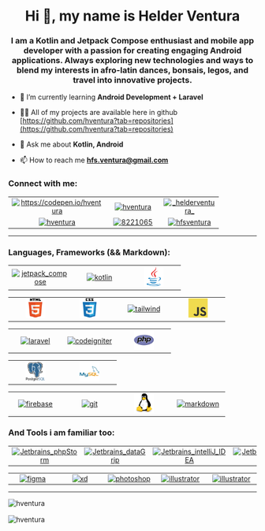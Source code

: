 <h1 align="center">Hi 👋, my name is Helder Ventura</h1>
<h3 align="center">I am a Kotlin and Jetpack Compose enthusiast and mobile app developer with a passion for creating engaging Android applications. Always exploring new technologies and ways to blend my interests in afro-latin dances, bonsais, legos, and travel into innovative projects.</h3>

- 🌱 I’m currently learning **Android Development + Laravel**

- 👨‍💻 All of my projects are available here in github [https://github.com/hventura?tab=repositories](https://github.com/hventura?tab=repositories)

- 💬 Ask me about **Kotlin, Android**

- 📫 How to reach me **hfs.ventura@gmail.com**

<h3>Connect with me:</h3>
<table>
<tr>
<td align="center" width="96"><a href="https://codepen.io/https://codepen.io/hventura" target="blank"><img align="center" src="https://raw.githubusercontent.com/rahuldkjain/github-profile-readme-generator/master/src/images/icons/Social/codepen.svg" alt="https://codepen.io/hventura" height="30" width="40"/></a></td>
<td align="center" width="96"><a href="https://dev.to/hventura" target="blank"><img align="center" src="https://raw.githubusercontent.com/rahuldkjain/github-profile-readme-generator/master/src/images/icons/Social/devto.svg" alt="hventura" height="30" width="40"/></a></td>
<td align="center" width="96"><a href="https://twitter.com/_helderventura_" target="blank"><img align="center" src="https://raw.githubusercontent.com/rahuldkjain/github-profile-readme-generator/master/src/images/icons/Social/twitter.svg" alt="_helderventura_" height="30" width="40"/></a></td>
</tr>
<tr>
<td align="center" width="96"><a href="https://linkedin.com/in/hventura" target="blank"><img align="center" src="https://raw.githubusercontent.com/rahuldkjain/github-profile-readme-generator/master/src/images/icons/Social/linked-in-alt.svg" alt="hventura" height="30" width="40"/></a></td>
<td align="center" width="96"><a href="https://stackoverflow.com/users/8221065" target="blank"><img align="center" src="https://raw.githubusercontent.com/rahuldkjain/github-profile-readme-generator/master/src/images/icons/Social/stack-overflow.svg" alt="8221065" height="30" width="40"/></a></td>
<td align="center" width="96"><a href="https://fb.com/hfsventura" target="blank"><img align="center" src="https://raw.githubusercontent.com/rahuldkjain/github-profile-readme-generator/master/src/images/icons/Social/facebook.svg" alt="hfsventura" height="30" width="40"/></a></td>
</tr>
</table>
<p>
</p>

---
<h3>Languages, Frameworks (&& Markdown):</h3>
<table>
<tr>
<td align="center" width="96"><a href="https://developer.android.com/jetpack/compose" target="_blank" rel="noreferrer"> <img src="https://www.vectorlogo.zone/logos/android/android-icon.svg" alt="jetpack_compose" width="40" height="40"/> </a></td>
<td align="center" width="96"><a href="https://kotlinlang.org" target="_blank" rel="noreferrer"> <img src="https://www.vectorlogo.zone/logos/kotlinlang/kotlinlang-icon.svg" alt="kotlin" width="40" height="40"/> </a></td>
<td align="center" width="96"><a href="https://www.java.com" target="_blank" rel="noreferrer"> <img src="https://raw.githubusercontent.com/devicons/devicon/master/icons/java/java-original.svg" alt="java" width="40" height="40"/> </a></td>
</tr>
</table>
<table>
<tr>
<td align="center" width="96"><a href="https://www.w3.org/html/" target="_blank" rel="noreferrer"> <img src="https://raw.githubusercontent.com/devicons/devicon/master/icons/html5/html5-original-wordmark.svg" alt="html5" width="40" height="40"/> </a></td>
<td align="center" width="96"><a href="https://www.w3schools.com/css/" target="_blank" rel="noreferrer"><img src="https://raw.githubusercontent.com/devicons/devicon/master/icons/css3/css3-original-wordmark.svg" alt="css3" width="40" height="40"/> </a></td>
<td align="center" width="96"><a href="https://tailwindcss.com/" target="_blank" rel="noreferrer"> <img src="https://www.vectorlogo.zone/logos/tailwindcss/tailwindcss-icon.svg" alt="tailwind" width="40" height="40"/> </a></td>
<td align="center" width="96"><a href="https://developer.mozilla.org/en-US/docs/Web/JavaScript" target="_blank" rel="noreferrer"> <img src="https://raw.githubusercontent.com/devicons/devicon/master/icons/javascript/javascript-original.svg" alt="javascript" width="40" height="40"/> </a></td>
</tr>
</table>
<table>
<tr>
<td align="center" width="96"><a href="https://laravel.com/" target="_blank" rel="noreferrer"> <img src="https://upload.wikimedia.org/wikipedia/commons/thumb/9/9a/Laravel.svg/1024px-Laravel.svg.png" alt="laravel" width="40" height="40"/> </a></td>
<td align="center" width="96"><a href="https://codeigniter.com" target="_blank" rel="noreferrer"><img src="https://cdn.worldvectorlogo.com/logos/codeigniter.svg" alt="codeigniter" width="40" height="40"/></a></td>
<td align="center" width="96"><a href="https://www.php.net" target="_blank" rel="noreferrer"> <img src="https://raw.githubusercontent.com/devicons/devicon/master/icons/php/php-original.svg" alt="php" width="40" height="40"/></a></td>
</tr>
</table>
<table>
<tr>
<td align="center" width="96"><a href="https://www.postgresql.org" target="_blank" rel="noreferrer"> <img src="https://raw.githubusercontent.com/devicons/devicon/master/icons/postgresql/postgresql-original-wordmark.svg" alt="postgresql" width="40" height="40"/> </a></td>
<td align="center" width="96"><a href="https://www.mysql.com/" target="_blank" rel="noreferrer"> <img src="https://raw.githubusercontent.com/devicons/devicon/master/icons/mysql/mysql-original-wordmark.svg" alt="mysql" width="40" height="40"/> </a></td>
</tr>
</table>
<table>
<tr>
<td align="center" width="96"><a href="https://firebase.google.com/" target="_blank" rel="noreferrer"> <img src="https://www.vectorlogo.zone/logos/firebase/firebase-icon.svg" alt="firebase" width="40" height="40"/> </a></td>
<td align="center" width="96"><a href="https://git-scm.com/" target="_blank" rel="noreferrer"> <img src="https://www.vectorlogo.zone/logos/git-scm/git-scm-icon.svg" alt="git" width="40" height="40"/> </a></td>
<td align="center" width="96"><a href="https://www.linux.org/" target="_blank" rel="noreferrer"> <img src="https://raw.githubusercontent.com/devicons/devicon/master/icons/linux/linux-original.svg" alt="linux" width="40" height="40"/> </a></td>
<td align="center" width="96"><a href="https://en.wikipedia.org/wiki/Markdown" target="_blank" rel="noreferrer"> <img src="https://upload.wikimedia.org/wikipedia/commons/thumb/4/48/Markdown-mark.svg/1920px-Markdown-mark.svg.png" alt="markdown" width="40" height="40"/></a></td>
</tr>
</table>

<h3>And Tools i am familiar too:</h3>
<table>
<tr>
<td align="center" width="96"><a href="https://www.jetbrains.com/phpstorm/" target="_blank" rel="noreferrer"> <img src="https://upload.wikimedia.org/wikipedia/commons/thumb/c/c9/PhpStorm_Icon.svg/1024px-PhpStorm_Icon.svg.png" alt="Jetbrains_phpStorm" width="40" height="40"/></a></td>
<td align="center" width="96"><a href="https://www.jetbrains.com/datagrip/" target="_blank" rel="noreferrer"> <img src="https://upload.wikimedia.org/wikipedia/commons/c/c9/DataGrip.svg" alt="Jetbrains_dataGrip" width="40" height="40"/></a></td>
<td align="center" width="96"><a href="https://www.jetbrains.com/idea/" target="_blank" rel="noreferrer"> <img src="https://upload.wikimedia.org/wikipedia/commons/thumb/9/9c/IntelliJ_IDEA_Icon.svg/1024px-IntelliJ_IDEA_Icon.svg.png" alt="Jetbrains_intelliJ_IDEA" width="40" height="40"/></a></td>
<td align="center" width="96"><a href="https://developer.android.com/studio?hl=pt-br" target="_blank" rel="noreferrer"> <img src="https://upload.wikimedia.org/wikipedia/commons/thumb/5/55/Android_Studio_Logo_%282023%29.svg/1024px-Android_Studio_Logo_%282023%29.svg.png" alt="Jetbrains_android_studio" width="40" height="40"/></a></td>
</tr>
</table>
<table>
<tr>
<td align="center" width="96"><a href="https://www.figma.com/" target="_blank" rel="noreferrer"> <img src="https://www.vectorlogo.zone/logos/figma/figma-icon.svg" alt="figma" width="40" height="40"/> </a></td>
<td align="center" width="96"><a href="https://www.adobe.com/products/xd.html" target="_blank" rel="noreferrer"> <img src="https://upload.wikimedia.org/wikipedia/commons/thumb/c/c2/Adobe_XD_CC_icon.svg/1024px-Adobe_XD_CC_icon.svg.png" alt="xd" width="40" height="40"/> </a></td>
<td align="center" width="96"><a href="https://www.photoshop.com/en" target="_blank" rel="noreferrer"> <img src="https://upload.wikimedia.org/wikipedia/commons/thumb/a/af/Adobe_Photoshop_CC_icon.svg/1024px-Adobe_Photoshop_CC_icon.svg.png" alt="photoshop" width="40" height="40"/> </a></td>
<td align="center" width="96"><a href="https://www.adobe.com/in/products/illustrator.html" target="_blank" rel="noreferrer"> <img src="https://upload.wikimedia.org/wikipedia/commons/thumb/4/40/Adobe_Premiere_Pro_CC_icon.svg/1024px-Adobe_Premiere_Pro_CC_icon.svg.png" alt="illustrator" width="40" height="40"/> </a></td>
<td align="center" width="96"><a href="https://www.adobe.com/in/products/illustrator.html" target="_blank" rel="noreferrer"> <img src="https://www.vectorlogo.zone/logos/adobe_illustrator/adobe_illustrator-icon.svg" alt="illustrator" width="40" height="40"/> </a></td>
</tr>
</table>

---
<p><img src="https://github-readme-stats.vercel.app/api/top-langs?username=hventura&show_icons=true&locale=en&layout=compact" alt="hventura" /></p>
<p><img align="center" src="https://github-readme-stats.vercel.app/api?username=hventura&show_icons=true&locale=en" alt="hventura" /></p>
